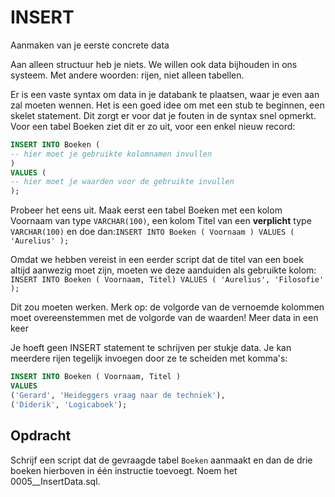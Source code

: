 # INSERT

Aanmaken van je eerste concrete data

Aan alleen structuur heb je niets. We willen ook data bijhouden in ons systeem. Met andere woorden: rijen, niet alleen tabellen.

Er is een vaste syntax om data in je databank te plaatsen, waar je even aan zal moeten wennen. Het is een goed idee om met een stub te beginnen, een skelet statement. Dit zorgt er voor dat je fouten in de syntax snel opmerkt. Voor een tabel Boeken ziet dit er zo uit, voor een enkel nieuw record:

```sql
INSERT INTO Boeken (
-- hier moet je gebruikte kolomnamen invullen
)
VALUES (
-- hier moet je waarden voor de gebruikte invullen
);
```

Probeer het eens uit. Maak eerst een tabel Boeken met een kolom Voornaam van type `VARCHAR(100)`, een kolom Titel van een **verplicht** type `VARCHAR(100)` en doe dan:`INSERT INTO Boeken ( Voornaam ) VALUES ( 'Aurelius' );`

Omdat we hebben vereist in een eerder script dat de titel van een boek altijd aanwezig moet zijn, moeten we deze aanduiden als gebruikte kolom: `INSERT INTO Boeken ( Voornaam, Titel) VALUES ( 'Aurelius', 'Filosofie' );`

Dit zou moeten werken. Merk op: de volgorde van de vernoemde kolommen moet overeenstemmen met de volgorde van de waarden! Meer data in een keer

Je hoeft geen INSERT statement te schrijven per stukje data. Je kan meerdere rijen tegelijk invoegen door ze te scheiden met komma's:

```sql
INSERT INTO Boeken ( Voornaam, Titel )
VALUES
('Gerard', 'Heideggers vraag naar de techniek'),
('Diderik', 'Logicaboek');
```

## Opdracht

Schrijf een script dat de gevraagde tabel `Boeken` aanmaakt en dan de drie boeken hierboven in één instructie toevoegt. Noem het 0005\_\_InsertData.sql.

